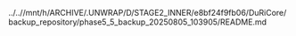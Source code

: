 ../..//mnt/h/ARCHIVE/.UNWRAP/D/STAGE2_INNER/e8bf24f9fb06/DuRiCore/backup_repository/phase5_5_backup_20250805_103905/README.md